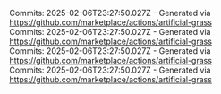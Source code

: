 Commits: 2025-02-06T23:27:50.027Z - Generated via https://github.com/marketplace/actions/artificial-grass
<br>
Commits: 2025-02-06T23:27:50.027Z - Generated via https://github.com/marketplace/actions/artificial-grass
<br>
Commits: 2025-02-06T23:27:50.027Z - Generated via https://github.com/marketplace/actions/artificial-grass
<br>
Commits: 2025-02-06T23:27:50.027Z - Generated via https://github.com/marketplace/actions/artificial-grass
<br>
